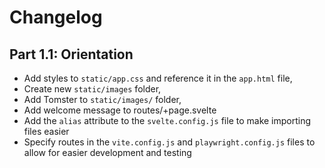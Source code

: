 # Changelog

## Part 1.1: Orientation

- Add styles to `static/app.css` and reference it in the `app.html` file,
- Create new `static/images` folder,
- Add Tomster to `static/images/` folder,
- Add welcome message to routes/+page.svelte
- Add the `alias` attribute to the `svelte.config.js` file to make importing files easier
- Specify routes in the `vite.config.js` and `playwright.config.js` files to allow for easier development and testing

